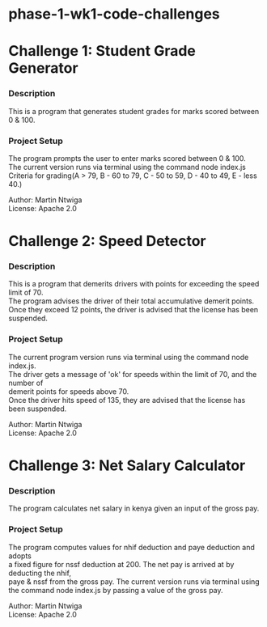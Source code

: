 # phase-1-wk1-code-challenges

**<h1>Challenge 1: Student Grade Generator</h1>**

**<h3>Description</h3>**
<p>This is a program that generates student grades for marks scored between 0 & 100.</p>

**<h3>Project Setup</h3>**
<p>The program prompts the user to enter marks scored between 0 & 100.<br> 
The current version runs via terminal using the command node index.js <br>
Criteria for grading(A > 79, B - 60 to 79, C -  50 to 59, D - 40 to 49, E - less 40.)</p>

<p>Author: Martin Ntwiga<br>
License: Apache 2.0</p>


**<h1>Challenge 2: Speed Detector</h1>**

**<h3>Description</h3>**
<p>This is a program that demerits drivers with points for exceeding the speed limit of 70.<br>
The program advises the driver of their total accumulative demerit points. <br>Once they exceed 12 points,
the driver is advised that the license has been suspended.</p>

**<h3>Project Setup</h3>**
<p>The current program version runs via terminal using the command node index.js. <br>The driver gets a message of 'ok' for speeds within the limit of 70, and the number of <br>demerit points for speeds above 70. <br>Once the driver hits speed of 135, they are advised that the license has been suspended.</p>

<p>Author: Martin Ntwiga<br>
License: Apache 2.0</p>


**<h1>Challenge 3: Net Salary Calculator</h1>** 

**<h3>Description</h3>**
<p>The program calculates net salary in kenya given an input of the gross pay.</p>

**<h3>Project Setup</h3>**
<p>The program computes values for nhif deduction and paye deduction and adopts <br>a fixed figure for nssf deduction at 200.
The net pay is arrived at by deducting the nhif, <br>paye & nssf from the gross pay. The current version runs via terminal
using <br>the command node index.js by passing a value of the gross pay.</p>

<p>Author: Martin Ntwiga<br>
License: Apache 2.0</p>